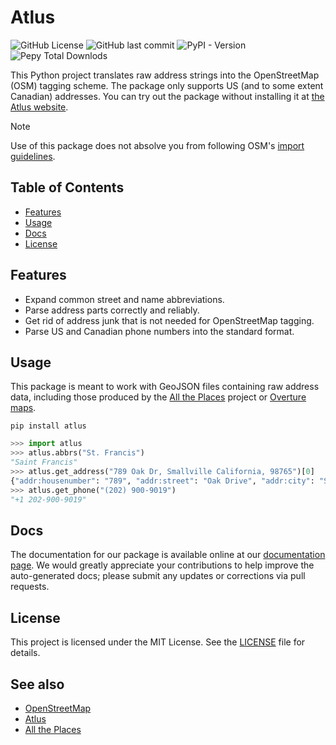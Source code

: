 # Atlus

![GitHub License](https://img.shields.io/github/license/whubsch/atlus)
![GitHub last commit](https://img.shields.io/github/last-commit/whubsch/atlus)
![PyPI - Version](https://img.shields.io/pypi/v/atlus)
![Pepy Total Downlods](https://img.shields.io/pepy/dt/atlus)

This Python project translates raw address strings into the OpenStreetMap (OSM) tagging scheme. The package only supports US (and to some extent Canadian) addresses. You can try out the package without installing it at [the Atlus website](https://atlus.dev).

> [!NOTE]
> Use of this package does not absolve you from following OSM's [import guidelines](https://wiki.openstreetmap.org/wiki/Import/Guidelines).

## Table of Contents

- [Features](#features)
- [Usage](#usage)
- [Docs](#docs)
- [License](#license)

## Features

- Expand common street and name abbreviations.
- Parse address parts correctly and reliably.
- Get rid of address junk that is not needed for OpenStreetMap tagging.
- Parse US and Canadian phone numbers into the standard format.

## Usage

This package is meant to work with GeoJSON files containing raw address data, including those produced by the [All the Places](https://alltheplaces.xyz) project or [Overture maps](https://wiki.openstreetmap.org/wiki/Overture).

```console
pip install atlus
```

```python
>>> import atlus
>>> atlus.abbrs("St. Francis")
"Saint Francis"
>>> atlus.get_address("789 Oak Dr, Smallville California, 98765")[0]
{"addr:housenumber": "789", "addr:street": "Oak Drive", "addr:city": "Smallville", "addr:state": "CA", "addr:postcode": "98765"}
>>> atlus.get_phone("(202) 900-9019")
"+1 202-900-9019"
```

## Docs

The documentation for our package is available online at our [documentation page](https://whubsch.github.io/atlus/index.html). We would greatly appreciate your contributions to help improve the auto-generated docs; please submit any updates or corrections via pull requests.

## License

This project is licensed under the MIT License. See the [LICENSE](LICENSE.txt) file for details.

## See also

- [OpenStreetMap](https://www.openstreetmap.org/)
- [Atlus](https://wiki.openstreetmap.org/wiki/atlus)
- [All the Places](https://wiki.openstreetmap.org/wiki/All_the_Places)
